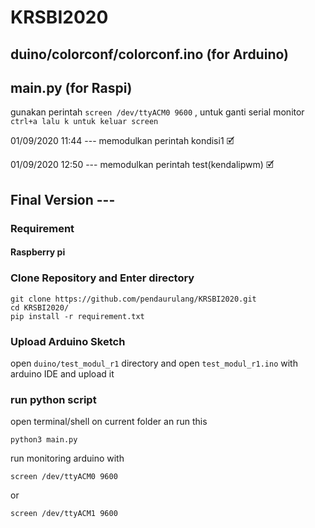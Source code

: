 # KRSBI2020
## duino/colorconf/colorconf.ino (for Arduino)
## main.py (for Raspi)


gunakan perintah `screen /dev/ttyACM0 9600` , untuk ganti serial monitor `ctrl+a lalu k untuk keluar screen`

01/09/2020 11:44 ---
memodulkan perintah kondisi1 🗹

01/09/2020 12:50 ---
memodulkan perintah test(kendalipwm) 🗹

## Final Version ---

### Requirement 
#### Raspberry pi

### Clone Repository and Enter directory
```
git clone https://github.com/pendaurulang/KRSBI2020.git
cd KRSBI2020/
pip install -r requirement.txt
```
### Upload Arduino Sketch
open `duino/test_modul_r1` directory and open `test_modul_r1.ino` with arduino IDE and upload it

### run python script
open terminal/shell on current folder an run this
```
python3 main.py
```
run monitoring arduino with
```
screen /dev/ttyACM0 9600
```
or
```
screen /dev/ttyACM1 9600
```